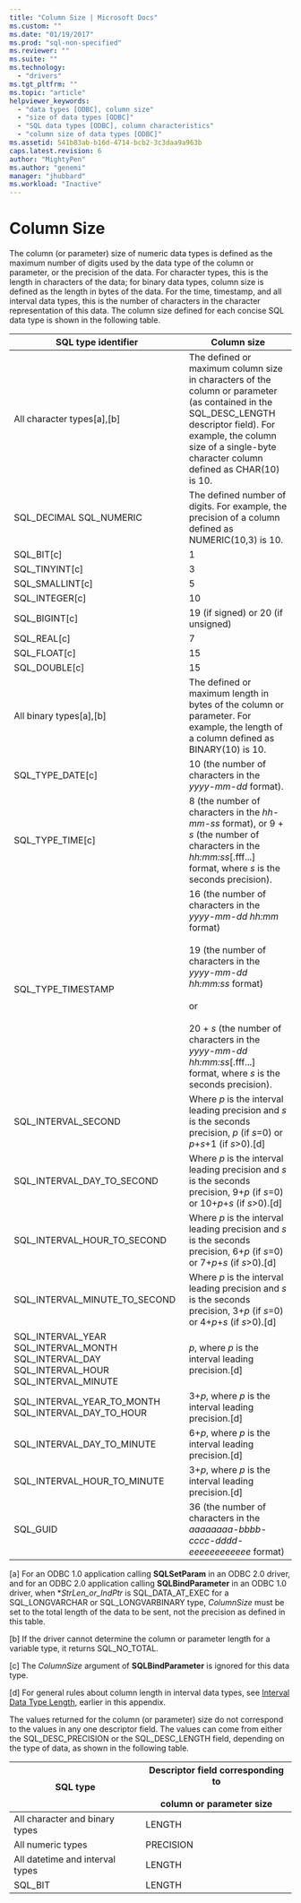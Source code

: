 ```yaml
---
title: "Column Size | Microsoft Docs"
ms.custom: ""
ms.date: "01/19/2017"
ms.prod: "sql-non-specified"
ms.reviewer: ""
ms.suite: ""
ms.technology: 
  - "drivers"
ms.tgt_pltfrm: ""
ms.topic: "article"
helpviewer_keywords: 
  - "data types [ODBC], column size"
  - "size of data types [ODBC]"
  - "SQL data types [ODBC], column characteristics"
  - "column size of data types [ODBC]"
ms.assetid: 541b83ab-b16d-4714-bcb2-3c3daa9a963b
caps.latest.revision: 6
author: "MightyPen"
ms.author: "genemi"
manager: "jhubbard"
ms.workload: "Inactive"
---
```

# Column Size
The column (or parameter) size of numeric data types is defined as the maximum number of digits used by the data type of the column or parameter, or the precision of the data. For character types, this is the length in characters of the data; for binary data types, column size is defined as the length in bytes of the data. For the time, timestamp, and all interval data types, this is the number of characters in the character representation of this data. The column size defined for each concise SQL data type is shown in the following table.  
  
|SQL type identifier|Column size|  
|-------------------------|-----------------|  
|All character types[a],[b]|The defined or maximum column size in characters of the column or parameter (as contained in the SQL_DESC_LENGTH descriptor field). For example, the column size of a single-byte character column defined as CHAR(10) is 10.|  
|SQL_DECIMAL SQL_NUMERIC|The defined number of digits. For example, the precision of a column defined as NUMERIC(10,3) is 10.|  
|SQL_BIT[c]|1|  
|SQL_TINYINT[c]|3|  
|SQL_SMALLINT[c]|5|  
|SQL_INTEGER[c]|10|  
|SQL_BIGINT[c]|19 (if signed) or 20 (if unsigned)|  
|SQL_REAL[c]|7|  
|SQL_FLOAT[c]|15|  
|SQL_DOUBLE[c]|15|  
|All binary types[a],[b]|The defined or maximum length in bytes of the column or parameter. For example, the length of a column defined as BINARY(10) is 10.|  
|SQL_TYPE_DATE[c]|10 (the number of characters in the *yyyy-mm-dd* format).|  
|SQL_TYPE_TIME[c]|8 (the number of characters in the *hh-mm-ss* format), or 9 + *s* (the number of characters in the *hh:mm:ss*[.fff...] format, where *s* is the seconds precision).|  
|SQL_TYPE_TIMESTAMP|16 (the number of characters in the *yyyy-mm-dd hh:mm* format)<br /><br /> 19 (the number of characters in the *yyyy-mm-dd* *hh:mm:ss* format)<br /><br /> or<br /><br /> 20 + *s* (the number of characters in the *yyyy-mm-dd hh:mm:ss*[.fff...] format, where *s* is the seconds precision).|  
|SQL_INTERVAL_SECOND|Where *p* is the interval leading precision and *s* is the seconds precision, *p* (if *s*=0) or *p*+*s*+1 (if *s*>0).[d]|  
|SQL_INTERVAL_DAY_TO_SECOND|Where *p* is the interval leading precision and *s* is the seconds precision, 9+*p* (if *s*=0) or 10+*p*+*s* (if *s*>0).[d]|  
|SQL_INTERVAL_HOUR_TO_SECOND|Where *p* is the interval leading precision and *s* is the seconds precision, 6+*p* (if *s*=0) or 7+*p*+*s* (if *s*>0).[d]|  
|SQL_INTERVAL_MINUTE_TO_SECOND|Where *p* is the interval leading precision and *s* is the seconds precision, 3+*p* (if *s*=0) or 4+*p*+*s* (if *s*>0).[d]|  
|SQL_INTERVAL_YEAR  SQL_INTERVAL_MONTH SQL_INTERVAL_DAY SQL_INTERVAL_HOUR SQL_INTERVAL_MINUTE|*p*, where *p* is the interval leading precision.[d]|  
|SQL_INTERVAL_YEAR_TO_MONTH SQL_INTERVAL_DAY_TO_HOUR|3+*p*, where *p* is the interval leading precision.[d]|  
|SQL_INTERVAL_DAY_TO_MINUTE|6+*p*, where *p* is the interval leading precision.[d]|  
|SQL_INTERVAL_HOUR_TO_MINUTE|3+*p*, where *p* is the interval leading precision.[d]|  
|SQL_GUID|36 (the number of characters in the *aaaaaaaa-bbbb-cccc-dddd-eeeeeeeeeeee* format)|  
  
 [a]   For an ODBC 1.0 application calling **SQLSetParam** in an ODBC 2.0 driver, and for an ODBC 2.0 application calling **SQLBindParameter** in an ODBC 1.0 driver, when \**StrLen_or_IndPtr* is SQL_DATA_AT_EXEC for a SQL_LONGVARCHAR or SQL_LONGVARBINARY type, *ColumnSize* must be set to the total length of the data to be sent, not the precision as defined in this table.  
  
 [b]   If the driver cannot determine the column or parameter length for a variable type, it returns SQL_NO_TOTAL.  
  
 [c]   The *ColumnSize* argument of **SQLBindParameter** is ignored for this data type.  
  
 [d]   For general rules about column length in interval data types, see [Interval Data Type Length](../../../odbc/reference/appendixes/interval-data-type-length.md), earlier in this appendix.  
  
 The values returned for the column (or parameter) size do not correspond to the values in any one descriptor field. The values can come from either the SQL_DESC_PRECISION or the SQL_DESC_LENGTH field, depending on the type of data, as shown in the following table.  
  
|SQL type|Descriptor field corresponding to<br /><br /> column or parameter size|  
|--------------|--------------------------------------------------------------------|  
|All character and binary types|LENGTH|  
|All numeric types|PRECISION|  
|All datetime and interval types|LENGTH|  
|SQL_BIT|LENGTH|
